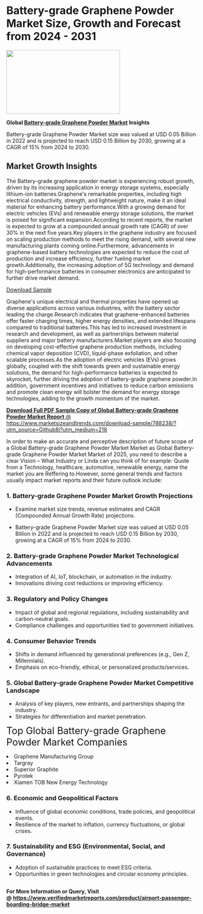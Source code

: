 <H1>Battery-grade Graphene Powder Market Size, Growth and Forecast from 2024 - 2031</H1><img class="aligncenter size-medium wp-image-584254" src="https://thirdeyenews.in/wp-content/uploads/2024/09/Global-Market-Research-300x168.jpeg" alt="" width="300" height="168" /><p><strong>Global&nbsp;<a href="https://www.marketsizeandtrends.com/download-sample/788238/?utm_source=Github8j?utm_medium=218">Battery-grade Graphene Powder Market</a> Insights</strong></p><p>Battery-grade Graphene Powder Market size was valued at USD 0.05 Billion in 2022 and is projected to reach USD 0.15 Billion by 2030, growing at a CAGR of 15% from 2024 to 2030.</p><p><h2>Market Growth Insights</h2> <p>The Battery-grade graphene powder market is experiencing robust growth, driven by its increasing application in energy storage systems, especially lithium-ion batteries.Graphene's remarkable properties, including high electrical conductivity, strength, and lightweight nature, make it an ideal material for enhancing battery performance.With a growing demand for electric vehicles (EVs) and renewable energy storage solutions, the market is poised for significant expansion.According to recent reports, the market is expected to grow at a compounded annual growth rate (CAGR) of over 30% in the next five years.Key players in the graphene industry are focused on scaling production methods to meet the rising demand, with several new manufacturing plants coming online.Furthermore, advancements in graphene-based battery technologies are expected to reduce the cost of production and increase efficiency, further fueling market growth.Additionally, the increasing adoption of 5G technology and demand for high-performance batteries in consumer electronics are anticipated to further drive market demand.</p> <p><a href="#">Download Sample</a></p> <p>Graphene's unique electrical and thermal properties have opened up diverse applications across various industries, with the battery sector leading the charge.Research indicates that graphene-enhanced batteries offer faster charging times, higher energy densities, and extended lifespans compared to traditional batteries.This has led to increased investment in research and development, as well as partnerships between material suppliers and major battery manufacturers.Market players are also focusing on developing cost-effective graphene production methods, including chemical vapor deposition (CVD), liquid-phase exfoliation, and other scalable processes.As the adoption of electric vehicles (EVs) grows globally, coupled with the shift towards green and sustainable energy solutions, the demand for high-performance batteries is expected to skyrocket, further driving the adoption of battery-grade graphene powder.In addition, government incentives and initiatives to reduce carbon emissions and promote clean energy will bolster the demand for energy storage technologies, adding to the growth momentum of the market.</p> <p><a href="#"></p><p><span class=""><strong>Download Full PDF Sample Copy of Global Battery-grade Graphene Powder Market Report</strong> @ <a href="https://www.marketsizeandtrends.com/download-sample/788238/?utm_source=Github8j?utm_medium=218" target="_blank">https://www.marketsizeandtrends.com/download-sample/788238/?utm_source=Github8j?utm_medium=218</a></span></p><p>In order to make an accurate and perceptive description of future scope of a Global&nbsp;Battery-grade Graphene Powder Market Market as Global&nbsp;Battery-grade Graphene Powder Market Market of 2025, you need to describe a clear Vision &ndash; What Industry or Linda can you think of for example: Quote from a Technology, healthcare, automotive, renewable energy, name the market you are Reffering to.However, some general trends and factors usually impact market reports and their future outlook include:</p><h3>1.&nbsp;<strong>Battery-grade Graphene Powder Market Growth Projections</strong></h3><ul><li>Examine market size trends, revenue estimates and CAGR (Compounded Annual Growth Rate) projections.</li><li><p>Battery-grade Graphene Powder Market size was valued at USD 0.05 Billion in 2022 and is projected to reach USD 0.15 Billion by 2030, growing at a CAGR of 15% from 2024 to 2030.</p></li></ul><h3>2.&nbsp;<strong>Battery-grade Graphene Powder Market Technological Advancements</strong></h3><ul><li>Integration of AI, IoT, blockchain, or automation in the industry.</li><li>Innovations driving cost reductions or improving efficiency.</li></ul><h3>3.&nbsp;<strong>Regulatory and Policy Changes</strong></h3><ul><li>Impact of global and regional regulations, including sustainability and carbon-neutral goals.</li><li>Compliance challenges and opportunities tied to government initiatives.</li></ul><h3>4.&nbsp;<strong>Consumer Behavior Trends</strong></h3><ul><li>Shifts in demand influenced by generational preferences (e.g., Gen Z, Millennials).</li><li>Emphasis on eco-friendly, ethical, or personalized products/services.</li></ul><h3>5.&nbsp;<strong>Global Battery-grade Graphene Powder Market Competitive Landscape</strong></h3><ul><li>Analysis of key players, new entrants, and partnerships shaping the industry.</li><li>Strategies for differentiation and market penetration.</li></ul><p data-pm-slice="1 1 []"><span style="color: inherit; font-family: inherit; font-size: 25px;">Top Global Battery-grade Graphene Powder Market Companies</span></p><div class="" data-test-id=""><p><li>Graphene Manufacturing Group</li><li> Targray</li><li> Superior Graphite</li><li> Pyrotek</li><li> Xiamen TOB New Energy Technology</li></p></div><h3>6.&nbsp;<strong>Economic and Geopolitical Factors</strong></h3><ul><li>Influence of global economic conditions, trade policies, and geopolitical events.</li><li>Resilience of the market to inflation, currency fluctuations, or global crises.</li></ul><h3>7.&nbsp;<strong>Sustainability and ESG (Environmental, Social, and Governance)</strong></h3><ul><li>Adoption of sustainable practices to meet ESG criteria.</li><li>Opportunities in green technologies and circular economy principles.</li></ul><h2><strong style="font-size: 14px;">For More Information or Query, Visit @&nbsp;</strong><a style="background-color: #ffffff; font-size: 14px;" href="https://www.marketsizeandtrends.com/report/battery-grade-graphene-powder-market/" target="_blank">https://www.verifiedmarketreports.com/product/airport-passenger-boarding-bridge-market</a></h2>
